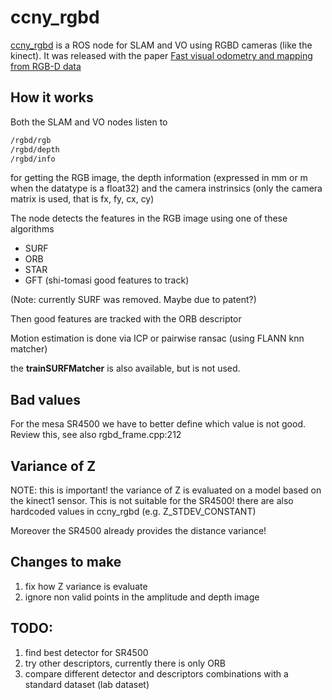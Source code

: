 # ccny_rgbd

[ccny_rgbd](http://wiki.ros.org/ccny_rgbd) is a ROS node for SLAM and VO using RGBD cameras (like the kinect). It was released with the paper [Fast visual odometry and mapping from RGB-D data](http://ieeexplore.ieee.org/xpl/login.jsp?tp=&arnumber=6630889&url=http%3A%2F%2Fieeexplore.ieee.org%2Fiel7%2F6615630%2F6630547%2F06630889.pdf%3Farnumber%3D6630889)

## How it works

Both the SLAM and VO nodes listen to 

```bash
/rgbd/rgb
/rgbd/depth
/rgbd/info
```

for getting the RGB image, the depth information (expressed in mm or m when the datatype is a float32) and the camera instrinsics (only the camera matrix is used, that is fx, fy, cx, cy)

The node detects the features in the RGB image using one of these algorithms

* SURF
* ORB
* STAR
* GFT (shi-tomasi good features to track)

(Note: currently SURF was removed. Maybe due to patent?)

Then good features are tracked with the ORB descriptor

Motion estimation is done via ICP or pairwise ransac (using FLANN knn matcher)

the **trainSURFMatcher** is also available, but is not used.

## Bad values

For the mesa SR4500 we have to better define which value is not good. Review this, see also rgbd_frame.cpp:212


## Variance of Z

NOTE: this is important!
the variance of Z is evaluated on a model based on the kinect1 sensor. This is not suitable for the SR4500!
there are also hardcoded values in ccny_rgbd (e.g. Z_STDEV_CONSTANT)

Moreover the SR4500 already provides the distance variance!


## Changes to make

1. fix how Z variance is evaluate
2. ignore non valid points in the amplitude and depth image

## TODO:

1. find best detector for SR4500 
2. try other descriptors, currently there is only ORB 
3. compare different detector and descriptors combinations with a standard dataset (lab dataset)
